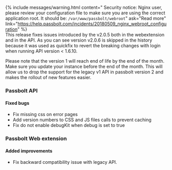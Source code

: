 {% include messages/warning.html
    content=" Security notice: Nginx user, please review your configuration file to make sure you are using the correct application root. It should be: `/var/www/passbolt/webroot`"
    ask="Read more"
    link="https://help.passbolt.com/incidents/20180509_nginx_webroot_configuration"
%}
<br>
This release fixes issues introduced by the v2.0.5 both in the webextension and in the API. As you can see 
version v2.0.6 is skipped in the history because it was used as quickfix to revert the breaking 
changes with login when running API version < 1.6.10.

Please note that the version 1 will reach end of life by the end of the month. Make sure you 
update your instance before the end of the month. This will allow us to drop the support for 
the legacy v1 API in passbolt version 2 and makes the rollout of new features easier. 

### Passbolt API
#### Fixed bugs

- Fix missing css on error pages
- Add version numbers to CSS and JS files calls to prevent caching
- Fix do not enable debugKit when debug is set to true

### Passbolt Web extension
#### Added improvements

- Fix backward compatibility issue with legacy API.